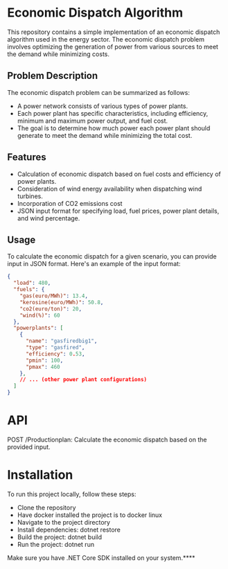 # Economic Dispatch Algorithm

This repository contains a simple implementation of an economic dispatch algorithm used in the energy sector. The economic dispatch problem involves optimizing the generation of power from various sources to meet the demand while minimizing costs.

## Problem Description

The economic dispatch problem can be summarized as follows:

- A power network consists of various types of power plants.
- Each power plant has specific characteristics, including efficiency, minimum and maximum power output, and fuel cost.
- The goal is to determine how much power each power plant should generate to meet the demand while minimizing the total cost.

## Features

- Calculation of economic dispatch based on fuel costs and efficiency of power plants.
- Consideration of wind energy availability when dispatching wind turbines.
- Incorporation of CO2 emissions cost 
- JSON input format for specifying load, fuel prices, power plant details, and wind percentage.

## Usage

To calculate the economic dispatch for a given scenario, you can provide input in JSON format. Here's an example of the input format:

```json
{
  "load": 480,
  "fuels": {
    "gas(euro/MWh)": 13.4,
    "kerosine(euro/MWh)": 50.8,
    "co2(euro/ton)": 20,
    "wind(%)": 60
  },
  "powerplants": [
    {
      "name": "gasfiredbig1",
      "type": "gasfired",
      "efficiency": 0.53,
      "pmin": 100,
      "pmax": 460
    },
    // ... (other power plant configurations)
  ]
}
```
# API

POST /Productionplan: Calculate the economic dispatch based on the provided input.

# Installation

To run this project locally, follow these steps:

   - Clone the repository
   - Have docker installed the project is to docker linux
   - Navigate to the project directory
   - Install dependencies: dotnet restore
   - Build the project: dotnet build
   - Run the project: dotnet run

Make sure you have .NET Core SDK installed on your system.****
